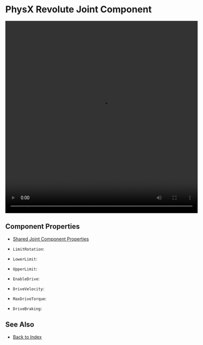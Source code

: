 # PhysX Revolute Joint Component

<!-- PAGE IS TODO -->

<video src="media/revolute-joint.webm" width="600" height="600" autoplay loop></video>

## Component Properties

* [Shared Joint Component Properties](physx-joints.md#shared-joint-component-properties)

* `LimitRotation`:
* `LowerLimit`:
* `UpperLimit`:
* `EnableDrive`:
* `DriveVelocity`:
* `MaxDriveTorque`:
* `DriveBraking`:

## See Also

* [Back to Index](../../index.md)
